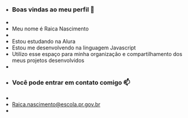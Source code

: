 - ### Boas vindas ao meu perfil 🖤
- 
- Meu nome é Raica Nascimento
- 
- Estou estudando na Alura
- Estou me desenvolvendo na linguagem Javascript
- Utilizo esse espaço para minha organização e compartilhamento dos meus projetos desenvolvidos
-
- ### Você pode entrar em contato comigo 📫
- 
- Raica.nascimento@escola.pr.gov.br
- 
